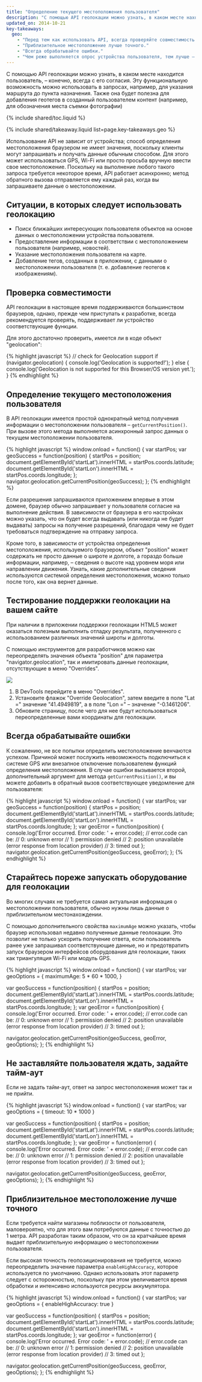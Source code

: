 ```yaml
---
title: "Определение текущего местоположения пользователя"
description: "С помощью API геолокации можно узнать, в каком месте находится пользователь, – конечно, всегда с его согласия"
updated_on: 2014-10-21
key-takeaways:
  geo: 
    - "Перед тем как использовать API, всегда проверяйте совместимость."
    - "Приблизительное местоположение лучше точного."
    - "Всегда обрабатывайте ошибки."
    - "Чем реже выполняется опрос устройства пользователя, тем лучше – в целях экономии заряда аккумулятора."
---
```


<p class="intro">
  С помощью API геолокации можно узнать, в каком месте находится пользователь, – конечно, всегда с его согласия. Эту функциональную возможность можно использовать в запросах, например, для указания маршрута до пункта назначения. Также она будет полезна для добавления геотегов в созданный пользователем контент (например, для обозначения места съемки фотографии)
</p>

{% include shared/toc.liquid %}

{% include shared/takeaway.liquid list=page.key-takeaways.geo %}

Использование API не зависит от устройства; способ определения местоположения
браузером не имеет значения, поскольку клиенты могут запрашивать и получать данные
обычным способом. Для этого может использоваться GPS, Wi-Fi или
просто просьба вручную ввести свое местоположение. Поскольку на выполнение любого
такого запроса требуется некоторое время, API работает асинхронно; метод обратного вызова
отправляется ему каждый раз, когда вы запрашиваете данные о местоположении.

## Ситуации, в которых следует использовать геолокацию

* Поиск ближайших интересующих пользователя объектов
на основе данных о местоположении устройства пользователя.
* Предоставление информации в соответствии с местоположением пользователя (например, новостей).
* Указание местоположения пользователя на карте.
* Добавление тегов, созданных в приложении, с данными о местоположении пользователя
(т. е. добавление геотегов к изображениям).


## Проверка совместимости

API геолокации в настоящее время поддерживаются большинством браузеров, однако, прежде чем приступать к разработке,
всегда рекомендуется проверять, поддерживает ли устройство соответствующие функции.

Для этого достаточно проверить, имеется ли в коде
объект "geolocation":

{% highlight javascript %}
// check for Geolocation support
if (navigator.geolocation) {
  console.log('Geolocation is supported!');
}
else {
  console.log('Geolocation is not supported for this Browser/OS version yet.');
}
{% endhighlight %}

## Определение текущего местоположения пользователя

В API геолокации имеется простой однократный метод получения информации о местоположении 
пользователя – `getCurrentPosition()`.  При вызове этого метода выполняется
асинхронный запрос данных о текущем местоположении пользователя.

{% highlight javascript %}
window.onload = function() {
  var startPos;
  var geoSuccess = function(position) {
    startPos = position;
    document.getElementById('startLat').innerHTML = startPos.coords.latitude;
    document.getElementById('startLon').innerHTML = startPos.coords.longitude;
  };
  navigator.geolocation.getCurrentPosition(geoSuccess);
};
{% endhighlight %}

Если разрешения запрашиваются приложением впервые в этом домене,
браузер обычно запрашивает у пользователя согласие на выполнение действия. В зависимости от браузера
в его настройках можно указать, что он будет всегда выдавать (или никогда не будет выдавать) 
запросы на получение разрешений, благодаря чему не будет требоваться подтверждение на отправку запроса.

Кроме того, в зависимости от устройства определения местоположения, используемого браузером, объект "position"
может содержать не просто данные о широте и долготе, а гораздо больше информации, например, – сведения о высоте над уровнем моря или направлении движения.  Узнать, какие дополнительные сведения используются системой определения местоположения, можно только после того, как она вернет данные.

## Тестирование поддержки геолокации на вашем сайте

При наличии в приложении поддержки геолокации HTML5 может оказаться полезным
выполнить отладку результата, полученного с использованием различных значений широты
и долготы.

С помощью инструментов для разработчиков можно как переопределять значения объекта "position" для параметра "navigator.geolocation",
так и имитировать данные геолокации, отсутствующие в меню "Overrides".

<img src="images/emulategeolocation.png">

1. В DevTools перейдите в меню "Overrides".
2. Установите флажок "Override Geolocation", затем введите в поле "Lat =" значение "41.4949819", а в поле "Lon =" – значение "-0.1461206".
3. Обновите страницу, после чего для нее будут использоваться переопределенные вами координаты для геолокации.

## Всегда обрабатывайте ошибки

К сожалению, не все попытки определить местоположение венчаются успехом. Причиной может послужить невозможность подключиться к системе GPS
или внезапное отключение пользователем функций определения местоположения. В случае ошибки вызывается второй,
дополнительный аргумент для метода `getCurrentPosition()`,
и вы можете добавить в обратный вызов соответствующее уведомление для пользователя:

{% highlight javascript %}
window.onload = function() {
  var startPos;
  var geoSuccess = function(position) {
    startPos = position;
    document.getElementById('startLat').innerHTML = startPos.coords.latitude;
    document.getElementById('startLon').innerHTML = startPos.coords.longitude;
  };
  var geoError = function(position) {
    console.log('Error occurred. Error code: ' + error.code);
    // error.code can be:
    //   0: unknown error
    //   1: permission denied
    //   2: position unavailable (error response from location provider)
    //   3: timed out
  };
  navigator.geolocation.getCurrentPosition(geoSuccess, geoError);
};
{% endhighlight %}

## Старайтесь пореже запускать оборудование для геолокации

Во многих случаях не требуется самая актуальная информация о местоположении пользователя,
обычно нужны лишь данные о приблизительном местонахождении.

С помощью дополнительного свойства `maximumAge` можно указать, чтобы браузер использовал
недавно полученные данные геолокации.  Это позволит не только ускорить получение ответа, если пользователь 
ранее уже запрашивал соответствующие данные, но и предотвратить запуск браузером интерфейсов оборудования для геолокации, 
таких как триангуляция Wi-Fi или модуль GPS.

{% highlight javascript %}
window.onload = function() {
  var startPos;
  var geoOptions = {
  	maximumAge: 5 * 60 * 1000,
  }

  var geoSuccess = function(position) {
    startPos = position;
    document.getElementById('startLat').innerHTML = startPos.coords.latitude;
    document.getElementById('startLon').innerHTML = startPos.coords.longitude;
  };
  var geoError = function(position) {
    console.log('Error occurred. Error code: ' + error.code);
    // error.code can be:
    //   0: unknown error
    //   1: permission denied
    //   2: position unavailable (error response from location provider)
    //   3: timed out
  };

  navigator.geolocation.getCurrentPosition(geoSuccess, geoError, geoOptions);
};
{% endhighlight %}

## Не заставляйте пользователя ждать, задайте тайм-аут

Если не задать тайм-аут, ответ на запрос местоположения может так и не прийти.

{% highlight javascript %}
window.onload = function() {
  var startPos;
  var geoOptions = {
     timeout: 10 * 1000
  }

  var geoSuccess = function(position) {
    startPos = position;
    document.getElementById('startLat').innerHTML = startPos.coords.latitude;
    document.getElementById('startLon').innerHTML = startPos.coords.longitude;
  };
  var geoError = function(error) {
    console.log('Error occurred. Error code: ' + error.code);
    // error.code can be:
    //   0: unknown error
    //   1: permission denied
    //   2: position unavailable (error response from location provider)
    //   3: timed out
  };

  navigator.geolocation.getCurrentPosition(geoSuccess, geoError, geoOptions);
};
{% endhighlight %}

## Приблизительное местоположение лучше точного

Если требуется найти магазины поблизости от пользователя, маловероятно,
что для этого вам потребуются данные с точностью до 1 метра.  API разработан таким образом, что он за кратчайшее время выдает приблизительную
информацию о местоположении пользователя.

Если высокая точность геопозиционирования не требуется, можно переопределить значение
параметра `enableHighAccuracy`, которое используется по умолчанию.  Однако использовать этот параметр следует с осторожностью, поскольку при этом увеличивается
время обработки и интенсивно используются ресурсы аккумулятора.

{% highlight javascript %}
window.onload = function() {
  var startPos;
  var geoOptions = {
    enableHighAccuracy: true
  }

  var geoSuccess = function(position) {
    startPos = position;
    document.getElementById('startLat').innerHTML = startPos.coords.latitude;
    document.getElementById('startLon').innerHTML = startPos.coords.longitude;
  };
  var geoError = function(error) {
    console.log('Error occurred. Error code: ' + error.code);
    // error.code can be:
    //   0: unknown error
    //   1: permission denied
    //   2: position unavailable (error response from location provider)
    //   3: timed out
  };

  navigator.geolocation.getCurrentPosition(geoSuccess, geoError, geoOptions);
};
{% endhighlight %}



